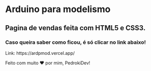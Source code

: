 <h1>Arduino para modelismo</h1>
<h2>Pagina de vendas feita com HTML5 e CSS3.</h2>
<h3>Caso queira saber como ficou, é só clicar no link abaixo!</h3>
<p>Link: https://ardpmod.vercel.app/</p>
<p>Feito com muito ♥ por mim, PedrokiDev!</p>
